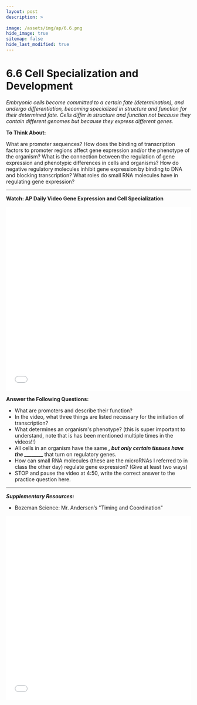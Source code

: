 ```yaml
---
layout: post
description: >
  
image: /assets/img/ap/6.6.png
hide_image: true
sitemap: false
hide_last_modified: true
---
```


# 6.6 Cell Specialization and Development

*Embryonic cells become committed to a certain fate (determination), and undergo differentiation, becoming specialized in structure and function for their determined fate. Cells differ in structure and function not because they contain different genomes but because they express different genes.*

**To Think About:** 

What are promoter sequences? How does the binding of transcription factors to promoter regions affect gene expression and/or the phenotype of the organism? What is the connection between the regulation of gene expression and phenotypic differences in cells and organisms? How do negative regulatory molecules inhibit gene expression by binding to DNA and blocking transcription? What roles do small RNA molecules have in regulating gene expression?

---

**Watch: AP Daily Video Gene Expression and Cell Specialization**

<iframe src="//player.bilibili.com/player.html?isOutside=true&aid=762646093&bvid=BV1964y1a7Xj&cid=442572722&p=60&high_quality=1&danmaku=0&autoplay=0" allowfullscreen="allowfullscreen" width="100%" height="500" scrolling="no" frameborder="0" sandbox="allow-top-navigation allow-same-origin allow-forms allow-scripts"></iframe>

**Answer the Following Questions:**

- What are promoters and describe their function?
- In the video, what three things are listed necessary for the initiation of transcription?
- What determines an organism's phenotype? (this is super important to understand, note that is has been mentioned multiple times in the videos!!)
- All cells in an organism have the same <u>___________</u>, but only certain tissues have the <u>__________________</u>   <u>_______________</u> that turn on regulatory genes.
- How can small RNA molecules (these are the microRNAs I referred to in class the other day) regulate gene expression? (Give at least two ways)
- STOP and pause the video at 4:50, write the correct answer to the practice question here. 

---

***Supplementary Resources:*** 

- Bozeman Science: Mr. Andersen’s "Timing and Coordination"

<iframe src="//player.bilibili.com/player.html?isOutside=true&aid=112836474898830&bvid=BV1vm8zeuEUa&cid=500001625097654&p=1&high_quality=1&danmaku=0&autoplay=0" allowfullscreen="allowfullscreen" width="100%" height="500" scrolling="no" frameborder="0" sandbox="allow-top-navigation allow-same-origin allow-forms allow-scripts"></iframe>